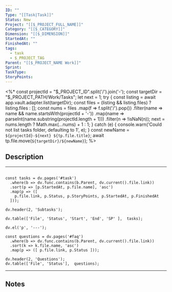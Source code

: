 ```yaml
---
ID: ""
Type: "[[Task|Task]]"
Status: New
Project: "[[$_PROJECT_FULL_NAME]]"
Category: "[[$_CATEGORY]]"
Dimension: "[[$_DIMENSION]]"
StartedAt: ""
FinishedAt: ""
tags:
  - task
  - $_PROJECT_TAG
Parent: "[[$_PROJECT_NAME Work]]"
Sprint: 
TaskType: 
StoryPoints: 
---
```

<%*
const projectId = "$_PROJECT_ID".split('/').join('-');
const targetDir = "$_PROJECT_PATH/Work/Tasks";
let next = 1;
try {
  const listing = await app.vault.adapter.list(targetDir);
  const files = (listing && listing.files) ? listing.files : [];
  const nums = files
    .map(f => f.split('/').pop())
    .filter(name => name && name.startsWith(projectId + '-'))
    .map(name => parseInt(name.substring(projectId.length + 1)))
    .filter(n => !isNaN(n));
  next = nums.length ? Math.max(...nums) + 1 : 1;
} catch (e) {
  console.warn('Could not list tasks folder, defaulting to 1', e);
}
const newName = `${projectId}-${next} ${tp.file.title}`;
await tp.file.move(`${targetDir}/${newName}`);
%>

## Description



---

```dataviewjs

const tasks = dv.pages('#task')  
  .where(b => dv.func.contains(b.Parent, dv.current().file.link))
  .sort(p => [p.StartedAt, p.file.name], 'asc')   
  .map(p => ([  
    p.file.link, p.Status, p.StoryPoints, p.StartedAt, p.FinishedAt
  ]));

dv.header(2, 'Subtasks');
   
dv.table(['File', 'Status', 'Start', 'End', 'SP' ],  tasks);

dv.el('p', '---');

const questions = dv.pages('#faq')  
  .where(b => dv.func.contains(b.Parent, dv.current().file.link))
  .sort(k => k.file.name, 'asc')
  .map(p => ([ p.file.link, p.Status ]));

dv.header(2, 'Questions');
dv.table(['File', 'Status'],  questions);
```


---

## Notes

